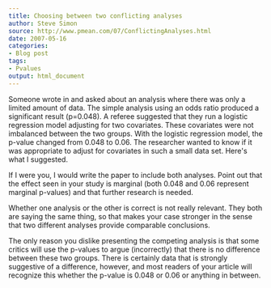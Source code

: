 ```yaml
---
title: Choosing between two conflicting analyses
author: Steve Simon
source: http://www.pmean.com/07/ConflictingAnalyses.html
date: 2007-05-16
categories:
- Blog post
tags:
- Pvalues
output: html_document
---
```

Someone wrote in and asked about an analysis where there was only a
limited amount of data. The simple analysis using an odds ratio produced
a significant result (p=0.048). A referee suggested that they run a
logistic regression model adjusting for two covariates. These covariates
were not imbalanced between the two groups. With the logistic regression
model, the p-value changed from 0.048 to 0.06. The researcher wanted to
know if it was appropriate to adjust for covariates in such a small data
set. Here's what I suggested.

If I were you, I would write the paper to include both analyses. Point
out that the effect seen in your study is marginal (both 0.048 and 0.06
represent marginal p-values) and that further research is needed.

Whether one analysis or the other is correct is not really relevant.
They both are saying the same thing, so that makes your case stronger in
the sense that two different analyses provide comparable conclusions.

The only reason you dislike presenting the competing analysis is that
some critics will use the p-values to argue (incorrectly) that there is
no difference between these two groups. There is certainly data that is
strongly suggestive of a difference, however, and most readers of your
article will recognize this whether the p-value is 0.048 or 0.06 or
anything in between.
